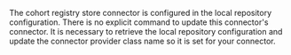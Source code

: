 <!-- SPDX-License-Identifier: CC-BY-4.0 -->
<!-- Copyright Contributors to the ODPi Egeria project 2020. -->

The cohort registry store connector is configured in the local repository configuration.  There is no explicit command to update this connector's connector.  It is necessary to retrieve the local repository configuration and update the connector provider class name so it is set for your connector.    


